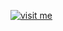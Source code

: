 [![visit me](https://hotio.dev/img/visit-me.png "Visit https://hotio.dev/containers/qbittorrent or click me!")](https://hotio.dev/containers/qbittorrent)
